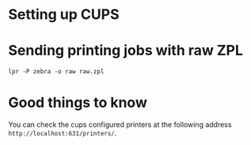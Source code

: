 # Setting up CUPS

# Sending printing jobs with raw ZPL

```
lpr -P zebra -o raw raw.zpl
```

# Good things to know

You can check the cups configured printers at the following address `http://localhost:631/printers/`.
